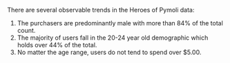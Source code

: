 There are several observable trends in the Heroes of Pymoli data:

1. The purchasers are predominantly male with more than 84% of the total count.
2. The majority of users fall in the 20-24 year old demographic which holds over 44% of the total.
3. No matter the age range, users do not tend to spend over $5.00.
